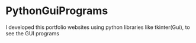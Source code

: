 # PythonGuiPrograms
I developed this portfolio websites using python libraries like tkinter(Gui), to see the GUI programs
